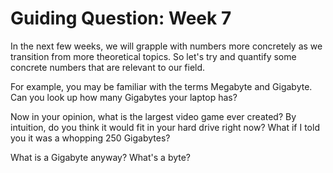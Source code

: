 # Guiding Question: Week 7

In the next few weeks, we will grapple with numbers more concretely as we transition from more theoretical topics. So let's try and quantify some concrete numbers that are relevant to our field.

For example, you may be familiar with the terms Megabyte and Gigabyte. Can you look up how many Gigabytes your laptop has?

Now in your opinion, what is the largest video game ever created? By intuition, do you think it would fit in your hard drive right now? What if I told you it was a whopping 250 Gigabytes?

What is a Gigabyte anyway? What's a byte?
